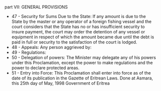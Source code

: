 part VII: GENERAL PROVISIONS

<ul>
			<li>47 - Security for Sums Due to the State: If any amount is due to the State by the master or any operator of a foreign fishing vessel and the court considers that the State has no or has insufficient security to insure payment, the court may order the detention of any vessel or equipment in respect of which the amount became due until the debt is paid in full or security to the satisfaction of the court is lodged.<ul>
			</ul></li>			<li>48 - Appeals: Any person aggrieved by:<ul>
			</ul></li>			<li>49 - Regulations: <ul>
			</ul></li>			<li>50 - Delegation of powers: The Minister may delegate any of his powers under this Proclamation, except the power to make regulations and the power to declare protected areas.<ul>
			</ul></li>			<li>51 - Entry into Force: This Proclamation shall enter into force as of the date of its publication in the Gazette of Eritrean Laws. Done at Asmara, this 25th day of May, 1998 Government of Eritrea<ul>
			</ul></li></ul>